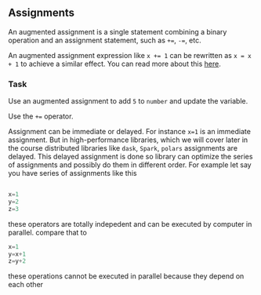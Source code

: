 ## Assignments

An augmented assignment is a single statement combining a binary operation and an 
assignment statement, such as `+=`, `-=`, etc.  

An augmented assignment expression like `x += 1` can be rewritten as `x = x + 1` to achieve a similar effect.
You can read more about this <a href="https://docs.python.org/3/reference/simple_stmts.html#augmented-assignment-statements">here</a>.
### Task
Use an augmented assignment to add `5` to `number` and update the variable.  

<div class='hint'>Use the <code>+=</code> operator.</div>

Assignment can be immediate or delayed. For instance 
`x=1` is an immediate assignment. 
But in high-performance libraries, 
which we will cover later in the course distributed libraries like `dask`, `Spark`, `polars` 
assignments are delayed. This delayed assignment is done so library can optimize the series of assignments 
and possibly do them in different order. For example
let say you have series of assignments like this
```python

x=1
y=2
z=3
```
these operators are totally indepedent and can be executed by computer in parallel.
compare that to

```python
x=1
y=x+1
z=y+2
```
these operations cannot be executed in parallel because they depend on each other




